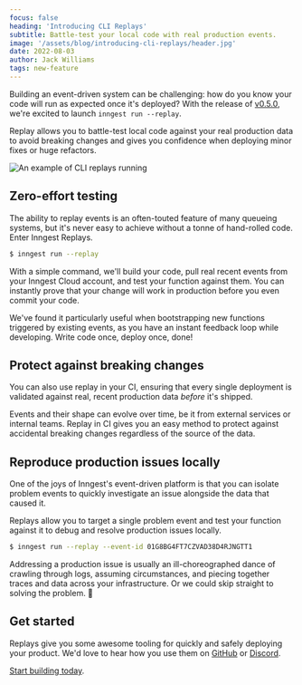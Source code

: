 ```yaml
---
focus: false
heading: 'Introducing CLI Replays'
subtitle: Battle-test your local code with real production events.
image: '/assets/blog/introducing-cli-replays/header.jpg'
date: 2022-08-03
author: Jack Williams
tags: new-feature
---
```


Building an event-driven system can be challenging: how do you know your code will run as expected once it's deployed? With the release of [v0.5.0](/blog/release-v0-5-0?ref=blog-introducing-cli-replays), we're excited to launch `inngest run --replay`.

Replay allows you to battle-test local code against your real production data to avoid breaking changes and gives you confidence when deploying minor fixes or huge refactors.

![An example of CLI replays running](/assets/blog/introducing-cli-replays/top-example.gif)

## Zero-effort testing

The ability to replay events is an often-touted feature of many queueing systems, but it's never easy to achieve without a tonne of hand-rolled code. Enter Inngest Replays.

```bash
$ inngest run --replay
```

With a simple command, we'll build your code, pull real recent events from your Inngest Cloud account, and test your function against them. You can instantly prove that your change will work in production before you even commit your code.

We've found it particularly useful when bootstrapping new functions triggered by existing events, as you have an instant feedback loop while developing. Write code once, deploy once, done!

## Protect against breaking changes

You can also use replay in your CI, ensuring that every single deployment is validated against real, recent production data *before* it's shipped.

Events and their shape can evolve over time, be it from external services or internal teams. Replay in CI gives you an easy method to protect against accidental breaking changes regardless of the source of the data.

## Reproduce production issues locally

One of the joys of Inngest's event-driven platform is that you can isolate problem events to quickly investigate an issue alongside the data that caused it.

Replays allow you to target a single problem event and test your function against it to debug and resolve production issues locally.

```bash
$ inngest run --replay --event-id 01G8BG4FT7CZVAD38D4RJNGTT1
```

Addressing a production issue is usually an ill-choreographed dance of crawling through logs, assuming circumstances, and piecing together traces and data across your infrastructure. Or we could skip straight to solving the problem. 🤷

## Get started

Replays give you some awesome tooling for quickly and safely deploying your product. We'd love to hear how you use them on [GitHub](https://github.com/inngest/inngest) or [Discord](/discord).

[Start building today](https://app.inngest.com/sign-up?ref=blog-introducing-cli-replays).
